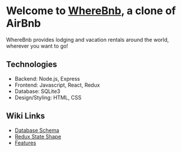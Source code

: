 # Welcome to [WhereBnb](https://lynnette-airbnb.herokuapp.com/), a clone of AirBnb

WhereBnb provides lodging and vacation rentals around the world, wherever you want to go!

## Technologies
- Backend: Node.js, Express
- Frontend: Javascript, React, Redux
- Database: SQLite3
- Design/Styling: HTML, CSS

## Wiki Links
- [Database Schema](https://github.com/lynnettenguyen/airBnb_project/wiki/Database-Schema)
- [Redux State Shape](https://github.com/lynnettenguyen/airBnb_project/wiki/Redux-State-Shape)
- [Features](https://github.com/lynnettenguyen/airBnb_project/wiki/Features-List)
